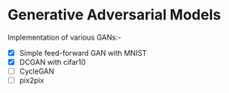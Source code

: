 # Generative Adversarial Models

Implementation of various GANs:-

- [x] Simple feed-forward GAN with MNIST 
- [x] DCGAN with cifar10
- [ ] CycleGAN
- [ ] pix2pix
